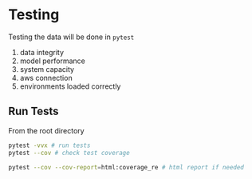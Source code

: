 # Testing

Testing the data will be done in `pytest`

1) data integrity
2) model performance
3) system capacity
4) aws connection
5) environments loaded correctly

## Run Tests

From the root directory

```bash
pytest -vvx # run tests
pytest --cov # check test coverage
 	
pytest --cov --cov-report=html:coverage_re # html report if needed
```